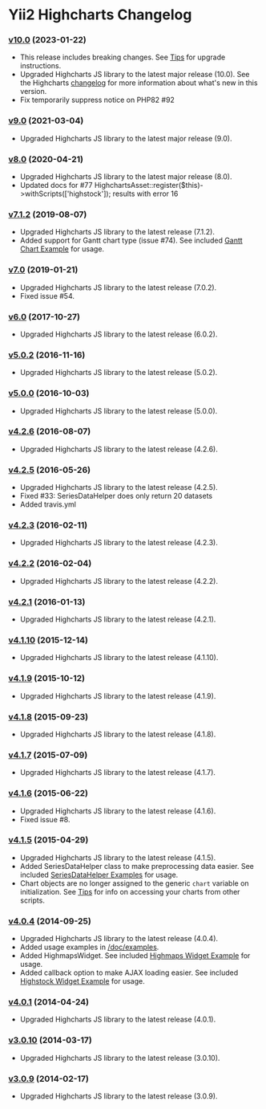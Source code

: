 Yii2 Highcharts Changelog
=========================

### [v10.0](https://github.com/miloschuman/yii2-highcharts/releases/tag/v10.0) (2023-01-22) ###
* This release includes breaking changes. See [Tips](https://github.com/miloschuman/yii2-highcharts/tree/master/README.md#tips) for upgrade instructions.
* Upgraded Highcharts JS library to the latest major release (10.0). See the Highcharts [changelog](https://www.highcharts.com/blog/changelog/) for more information about what's new in this version.
* Fix temporarily suppress notice on PHP82 #92

### [v9.0](https://github.com/miloschuman/yii2-highcharts/releases/tag/v9.0) (2021-03-04) ###
* Upgraded Highcharts JS library to the latest major release (9.0).

### [v8.0](https://github.com/miloschuman/yii2-highcharts/releases/tag/v8.0) (2020-04-21) ###
* Upgraded Highcharts JS library to the latest major release (8.0).
* Updated docs for #77 HighchartsAsset::register($this)->withScripts(['highstock']); results with error 16

### [v7.1.2](https://github.com/miloschuman/yii2-highcharts/releases/tag/v7.1.2) (2019-08-07) ###
* Upgraded Highcharts JS library to the latest release (7.1.2).
* Added support for Gantt chart type (issue #74). See included [Gantt Chart Example](https://github.com/miloschuman/yii2-highcharts/tree/master/doc/examples/highcharts.md#gantt-chart) for usage.

### [v7.0](https://github.com/miloschuman/yii2-highcharts/releases/tag/v7.0) (2019-01-21) ###
* Upgraded Highcharts JS library to the latest release (7.0.2).
* Fixed issue #54.

### [v6.0](https://github.com/miloschuman/yii2-highcharts/releases/tag/v6.0) (2017-10-27) ###
* Upgraded Highcharts JS library to the latest release (6.0.2).

### [v5.0.2](https://github.com/miloschuman/yii2-highcharts/releases/tag/v5.0.2) (2016-11-16) ###
* Upgraded Highcharts JS library to the latest release (5.0.2).

### [v5.0.0](https://github.com/miloschuman/yii2-highcharts/releases/tag/v5.0.0) (2016-10-03) ###
* Upgraded Highcharts JS library to the latest release (5.0.0).

### [v4.2.6](https://github.com/miloschuman/yii2-highcharts/releases/tag/v4.2.6) (2016-08-07) ###
* Upgraded Highcharts JS library to the latest release (4.2.6).

### [v4.2.5](https://github.com/miloschuman/yii2-highcharts/releases/tag/v4.2.5) (2016-05-26) ###
* Upgraded Highcharts JS library to the latest release (4.2.5).
* Fixed #33: SeriesDataHelper does only return 20 datasets
* Added travis.yml

### [v4.2.3](https://github.com/miloschuman/yii2-highcharts/releases/tag/v4.2.3) (2016-02-11) ###
* Upgraded Highcharts JS library to the latest release (4.2.3).

### [v4.2.2](https://github.com/miloschuman/yii2-highcharts/releases/tag/v4.2.2) (2016-02-04) ###
* Upgraded Highcharts JS library to the latest release (4.2.2).

### [v4.2.1](https://github.com/miloschuman/yii2-highcharts/releases/tag/v4.2.1) (2016-01-13) ###
* Upgraded Highcharts JS library to the latest release (4.2.1).

### [v4.1.10](https://github.com/miloschuman/yii2-highcharts/releases/tag/v4.1.10) (2015-12-14) ###
* Upgraded Highcharts JS library to the latest release (4.1.10).

### [v4.1.9](https://github.com/miloschuman/yii2-highcharts/releases/tag/v4.1.9) (2015-10-12) ###
* Upgraded Highcharts JS library to the latest release (4.1.9).

### [v4.1.8](https://github.com/miloschuman/yii2-highcharts/releases/tag/v4.1.8) (2015-09-23) ###
* Upgraded Highcharts JS library to the latest release (4.1.8).

### [v4.1.7](https://github.com/miloschuman/yii2-highcharts/releases/tag/v4.1.7) (2015-07-09) ###
* Upgraded Highcharts JS library to the latest release (4.1.7).

### [v4.1.6](https://github.com/miloschuman/yii2-highcharts/releases/tag/v4.1.6) (2015-06-22) ###
* Upgraded Highcharts JS library to the latest release (4.1.6).
* Fixed issue #8.

### [v4.1.5](https://github.com/miloschuman/yii2-highcharts/releases/tag/v4.1.5) (2015-04-29) ###
* Upgraded Highcharts JS library to the latest release (4.1.5).
* Added SeriesDataHelper class to make preprocessing data easier. See included [SeriesDataHelper Examples](https://github.com/miloschuman/yii2-highcharts/tree/master/doc/examples/series-data-helper.md) for usage.
* Chart objects are no longer assigned to the generic `chart` variable on initialization. See [Tips](https://github.com/miloschuman/yii2-highcharts/tree/master/README.md#tips) for info on accessing your charts from other scripts.

### [v4.0.4](https://github.com/miloschuman/yii2-highcharts/releases/tag/v4.0.4) (2014-09-25) ###
* Upgraded Highcharts JS library to the latest release (4.0.4). 
* Added usage examples in [/doc/examples](https://github.com/miloschuman/yii2-highcharts/tree/master/doc/examples).
* Added HighmapsWidget. See included [Highmaps Widget Example](https://github.com/miloschuman/yii2-highcharts/tree/master/doc/examples/highmaps.md) for usage.
* Added callback option to make AJAX loading easier. See included [Highstock Widget Example](https://github.com/miloschuman/yii2-highcharts/tree/master/doc/examples/highstock.md) for usage.

### [v4.0.1](https://github.com/miloschuman/yii2-highcharts/releases/tag/v4.0.1) (2014-04-24) ###
* Upgraded Highcharts JS library to the latest release (4.0.1).

### [v3.0.10](https://github.com/miloschuman/yii2-highcharts/releases/tag/v3.0.10) (2014-03-17) ###
* Upgraded Highcharts JS library to the latest release (3.0.10).

### [v3.0.9](https://github.com/miloschuman/yii2-highcharts/releases/tag/v3.0.9) (2014-02-17) ###
* Upgraded Highcharts JS library to the latest release (3.0.9).
